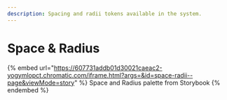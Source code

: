 ```yaml
---
description: Spacing and radii tokens available in the system.
---
```


# Space & Radius

{% embed url="https://607731addb01d30021caeac2-yogymlopct.chromatic.com/iframe.html?args=&id=space-radii--page&viewMode=story" %} 
Space and Radius palette from Storybook 
{% endembed %}
